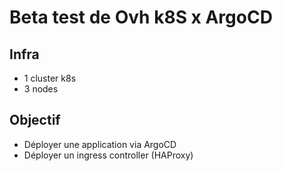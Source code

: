 # Beta test de Ovh k8S x ArgoCD

## Infra

- 1 cluster k8s
- 3 nodes

## Objectif

- Déployer une application via ArgoCD
- Déployer un ingress controller (HAProxy)
